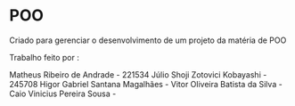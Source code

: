 # POO
Criado para gerenciar o desenvolvimento de um projeto da matéria de POO


Trabalho feito por :

Matheus Ribeiro de Andrade - 221534
Júlio Shoji Zotovici Kobayashi - 245708
Higor Gabriel Santana Magalhães -
Vitor Oliveira Batista da Silva -
Caio Vinicius Pereira Sousa -
